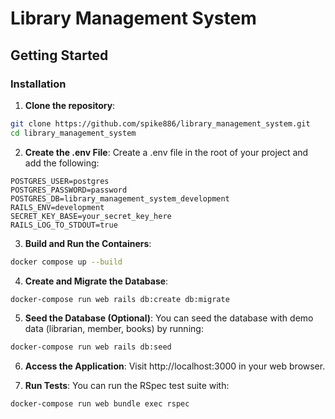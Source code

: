 # Library Management System

## Getting Started

### Installation

1. **Clone the repository**:

```bash
git clone https://github.com/spike886/library_management_system.git
cd library_management_system
```

2. **Create the .env File**: Create a .env file in the root of your project and add the following:

```
POSTGRES_USER=postgres
POSTGRES_PASSWORD=password
POSTGRES_DB=library_management_system_development
RAILS_ENV=development
SECRET_KEY_BASE=your_secret_key_here
RAILS_LOG_TO_STDOUT=true
```

3. **Build and Run the Containers**:

```bash
docker compose up --build
```

4. **Create and Migrate the Database**:

```bash
docker-compose run web rails db:create db:migrate
```

5. **Seed the Database (Optional)**: You can seed the database with demo data (librarian, member, books) by running:

```bash
docker-compose run web rails db:seed
```

6. **Access the Application**: Visit http://localhost:3000 in your web browser.

7. **Run Tests**: You can run the RSpec test suite with:

```bash
docker-compose run web bundle exec rspec
```
